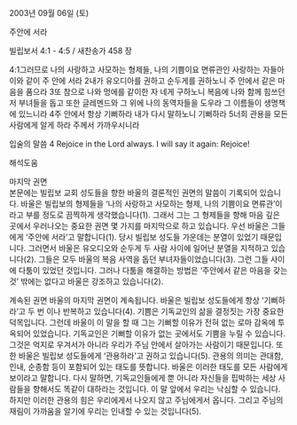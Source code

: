 2003년 09월 06일 (토)

주안에 서라



빌립보서 4:1 - 4:5 / 새찬송가 458 장


4:1그러므로 나의 사랑하고 사모하는 형제들, 나의 기쁨이요 면류관인 사랑하는 자들아 이와 같이 주 안에 서라 
2내가 유오디아를 권하고 순두게를 권하노니 주 안에서 같은 마음을 품으라 
3또 참으로 나와 멍에를 같이한 자 네게 구하노니 복음에 나와 함께 힘쓰던 저 부녀들을 돕고 또한 글레멘드와 그 위에 나의 동역자들을 도우라 그 이름들이 생명책에 있느니라 
4주 안에서 항상 기뻐하라 내가 다시 말하노니 기뻐하라 
5너희 관용을 모든 사람에게 알게 하라 주께서 가까우시니라 

입술의 말씀 
4 Rejoice in the Lord always. I will say it again: Rejoice!

해석도움





마지막 권면  
본문에는 빌립보 교회 성도들을 향한 바울의 결론적인 권면의 말씀이 기록되어 있습니다. 바울은 빌립보의 형제들을 ‘나의 사랑하고 사모하는 형제, 나의 기쁨이요 면류관’이라고 부를 정도로 끔찍하게 생각했습니다(1). 그래서 그는 그 형제들을 향해 마음 깊은 곳에서 우러나오는 중요한 권면 몇 가지를 마지막으로 하고 있습니다. 우선 바울은 그들에게 ‘주안에 서라’고 말합니다(1). 당시 빌립보 성도들 가운데는 분열이 있었기 때문입니다. 그러면서 바울은 유오디오와 순두게 두 사람 사이에 일어난 분열을 지적하고 있습니다(2). 그들은 모두 바울의 복음 사역을 돕던 부녀자들이었습니다(3). 그런 그들 사이에 다툼이 있었던 것입니다. 그러나 다툼을 해결하는 방법은 ‘주안에서 같은 마음을 갖는 것’ 밖에는 없다고 바울은 강조하고 있습니다(2).

계속된 권면 
바울의 마지막 권면이 계속됩니다. 바울은 빌립보 성도들에게 항상 ‘기뻐하라’고 두 번 이나 반복하고 있습니다(4). 기쁨은 기독교인의 삶을 결정짓는 가장 중요한 덕목입니다. 그런데 바울이 이 말을 할 때 그는 기뻐할 이유가 전혀 없는 로마 감옥에 투옥되어 있었습니다. 기독교인은 기뻐할 이유가 없는 곳에서도 기쁨을 누릴 수 있습니다. 그것은 억지로 우겨서가 아니라 우리가 주님 안에서 살아가는 사람이기 때문입니다. 또한 바울은 빌립보 성도들에게 ‘관용하라’고 권하고 있습니다(5). 관용의 의미는 관대함, 인내, 순종함 등이 포함되어 있는 태도를 뜻합니다. 바울은 이러한 태도를 모든 사람에게 보이라고 말합니다. 다시 말하면, 기독교인들에게 뿐 아니라 자신들을 핍박하는 세상 사람들을 향해서도 똑같이 대하라는 것입니다. 이 말 앞에서 우리는 낙심할 수 있습니다. 하지만 이러한 관용의 힘은 우리에게서 나오지 않고 주님에게서 옵니다. 그리고 주님의 재림이 가까움을 알기에 우리는 인내할 수 있는 것입니다(5).